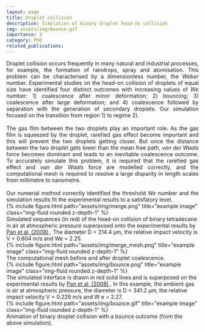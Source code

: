 ```yaml
---
layout: page
title: Droplet collision 
description: Simulation of binary droplet head-on collision
img: assets/img/bounce.gif
importance: 3
category: PhD
related_publications: 
---
```

<div style='text-align: justify;'>
Droplet collision occurs frequently in many natural and industrial processes, for example, the formation of raindrops, spray and atomisation. This problem 
can be characterised by a dimensionless number, the <i>Weber</i> number. Experimental studies on the head-on collision of droplets of equal size have 
identified four distinct outcomes with increasing values of <i> We </i> number: 1) coalescence after minor deformation; 2) bouncing; 3) coalescence after large
deformation; and 4) coalescence followed by separation with the generation of secondary droplets. Our simulation focused on the transition from region 1) 
to regime 2).
<br/>
<br/>
The gas film between the two droplets play an important role. As the gas film is squeezed by the droplet, rarefied gas effect become important and this will 
prevent the two droplets getting closer. But once the distance between the two droplet gets lower than the mean free path, <i>van der Waals</i> force becomes 
dominant and leads to an inevitable coalescence outcome. To accurately simulate this problem, it is required that the rarefied gas effect and <i> van der Waals</i> 
force are modelled correctly, and the computational mesh is required to resolve a large disparity in length scales from millimetre to nanometre.
<br/>
<br/>
Our numerial method correctly identified the threshold <i>We</i> number and the simulation results fit the experimental results to a satisfatory level. 
</div>

<div class="row justify-content-center">
<div class = "center">
<div class="col-sm">
{% include figure.html path="assets/img/merge.png" title="example image" class="img-fluid rounded z-depth-1" %}
</div>
</div>
</div>
<div class="caption">
Simulated sequences (in red) of the head-on collision of binary
tetradecane in air at atmospheric pressure superposed onto the experimental results by <a href="https://pubs.aip.org/aip/jap/article-abstract/103/6/064901/284444/Experimental-and-mechanistic-description-of?redirectedFrom=fulltext">Pan et al. (2008) </a>. The diameter D = 214.4 µm, the relative impact velocity is V = 0.604 m/s and We = 2.25.
</div>


<div class="row justify-content-center">
<div class = "center">
<div class="col-sm">
{% include figure.html path="assets/img/merge_mesh.png" title="example image" class="img-fluid rounded z-depth-1" %}
</div>
</div>
</div>
<div class="caption">
The computational mesh before and after droplet coalescence.
</div>


<div class="row justify-content-center">
<div class = "center">
<div class="col-sm">
{% include figure.html path="assets/img/bounce.png" title="example image" class="img-fluid rounded z-depth-1" %}
</div>
</div>
</div>
<div class="caption">
The simulated interface is drawn in red solid lines and is superposed
on the experimental results by <a href="https://pubs.aip.org/aip/jap/article-abstract/103/6/064901/284444/Experimental-and-mechanistic-description-of?redirectedFrom=fulltext">Pan et al. (2008) </a>. In this example, the ambient
gas is air at atmospheric pressure, the diameter is D = 341.2 µm, the relative
impact velocity V = 0.229 m/s and W e = 2.27.
</div>

<div class="row justify-content-center">
<div class = "center">
<div class="col-sm">
{% include figure.html path="assets/img/bounce.gif" title="example image" class="img-fluid rounded z-depth-1" %}
</div>
</div>
</div>
<div class="caption">
Animation of binary droplet collision with a bounce outcome (from the above simulation).
</div>


